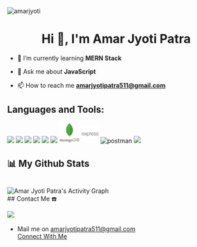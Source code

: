 <img align="center" src="https://www.mygo.ge/uploads/blog/1584023795.jpg" alt="amarjyoti" />

<h1 align="center">Hi 👋, I'm  Amar Jyoti Patra</h1>

- 🌱 I’m currently learning **MERN Stack**

- 💬 Ask me about **JavaScript**

- 📫 How to reach me **amarjyotipatra511@gmail.com**

## Languages and Tools:

<p align="left"> 
<img src="https://img.icons8.com/color/48/000000/html-5.png"/>  
    <img src="https://img.icons8.com/color/48/000000/css3.png"/>
   <img src="https://img.icons8.com/color/48/000000/javascript.png"/>
  <img src="https://img.icons8.com/color/48/000000/react-native.png"/>
    <img src="https://img.icons8.com/color/48/000000/redux.png"/>
     <img src="https://img.icons8.com/color/48/000000/nodejs.png"/>
    <img src="https://raw.githubusercontent.com/devicons/devicon/master/icons/mongodb/mongodb-original-wordmark.svg" alt="mongodb" width="48" height="48"/>
     <img src="https://raw.githubusercontent.com/devicons/devicon/master/icons/express/express-original-wordmark.svg" alt="express" width="40" height="40"/> 
  <img src="https://www.vectorlogo.zone/logos/getpostman/getpostman-icon.svg" alt="postman" width="45" height="45"/> 
   <img src="https://img.icons8.com/color/48/000000/git.png"/> 
  
</p>

## 📊 My Github Stats

<br/>
<img alt="Amar Jyoti Patra's Activity Graph" src="https://activity-graph.herokuapp.com/graph?username=amarjyotipatra&bg_color=0D1117&color=5BCDEC&line=5BCDEC&point=FFFFFF&hide_border=true" />

<br/>
## Contact Me ☎️
<p align="left">

<a href = "https://www.linkedin.com/in/amar-jyoti-patra-28a610207/"><img src="https://img.icons8.com/fluent/48/000000/linkedin.png"/></a>
 * Mail me on amarjyotipatra511@gmail.com
    <br/>
    <a href="https://amarjyotipatra-portfolio.netlify.app">Connect With Me</buttoa>
</p>

